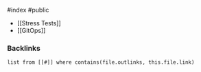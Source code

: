 #index #public

- [[Stress Tests]]
- [[GitOps]]

### Backlinks
```dataview 
list from [[#]] where contains(file.outlinks, this.file.link)
```

